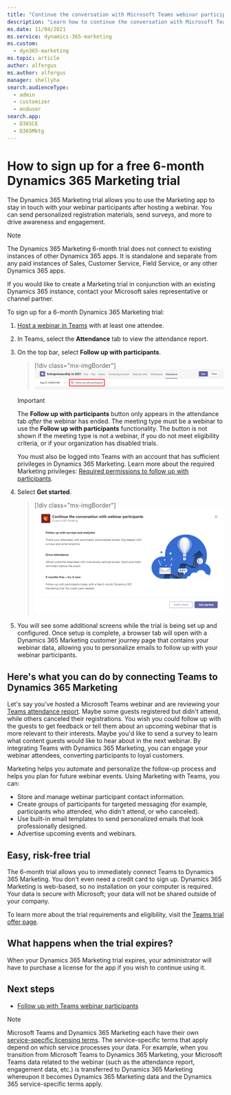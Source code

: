```yaml
---
title: "Continue the conversation with Microsoft Teams webinar participants (Dynamics 365 Marketing) | Microsoft Docs"
description: "Learn how to continue the conversation with Microsoft Teams webinar participants using Dynamics 365 Marketing."
ms.date: 11/04/2021
ms.service: dynamics-365-marketing
ms.custom: 
  - dyn365-marketing
ms.topic: article
author: alfergus
ms.author: alfergus
manager: shellyha
search.audienceType: 
  - admin
  - customizer
  - enduser
search.app: 
  - D365CE
  - D365Mktg
---
```


# How to sign up for a free 6-month Dynamics 365 Marketing trial

The Dynamics 365 Marketing trial allows you to use the Marketing app to stay in touch with your webinar participants after hosting a webinar. You can send personalized registration materials, send surveys, and more to drive awareness and engagement.

> [!NOTE]
> The Dynamics 365 Marketing 6-month trial does not connect to existing instances of other Dynamics 365 apps. It is standalone and separate from any paid instances of Sales, Customer Service, Field Service, or any other Dynamics 365 apps.
> 
> If you would like to create a Marketing trial in conjunction with an existing Dynamics 365 instance, contact your Microsoft sales representative or channel partner.

To sign up for a 6-month Dynamics 365 Marketing trial:

1. [Host a webinar in Teams](/microsoftteams/set-up-webinars) with at least one attendee.
1. In Teams, select the **Attendance** tab to view the attendance report.
1. On the top bar, select **Follow up with participants**.

    > [!div class="mx-imgBorder"]
    > ![Screenshot of the Follow up with participants button](media/teams-follow-up2.png "Screenshot of the Follow up with participants button")

    > [!IMPORTANT]
    > The **Follow up with participants** button only appears in the attendance tab *after* the webinar has ended. The meeting type must be a webinar to use the **Follow up with participants** functionality. The button is not shown if the meeting type is not a webinar, if you do not meet eligibility criteria, or if your organization has disabled trials.
    >
    > You must also be logged into Teams with an account that has sufficient privileges in Dynamics 365 Marketing. Learn more about the required Marketing privileges: [Required permissions to follow up with participants](teams-webinar-follow-up.md#required-permissions-to-follow-up-with-participants).

1. Select **Get started**.

    > [!div class="mx-imgBorder"]
    > ![Screenshot of the Get started button](media/teams-follow-up-get-started2.png "Screenshot of the Get started button")

1. You will see some additional screens while the trial is being set up and configured. Once setup is complete, a browser tab will open with a Dynamics 365 Marketing customer journey page that contains your webinar data, allowing you to personalize emails to follow up with your webinar participants.

## Here's what you can do by connecting Teams to Dynamics 365 Marketing

Let's say you've hosted a Microsoft Teams webinar and are reviewing your [Teams attendance report](/microsoftteams/teams-analytics-and-reports/meeting-attendance-report). Maybe some guests registered but didn't attend, while others canceled their registrations. You wish you could follow up with the guests to get feedback or tell them about an upcoming webinar that is more relevant to their interests. Maybe you'd like to send a survey to learn what content guests would like to hear about in the next webinar. By integrating Teams with Dynamics 365 Marketing, you can engage your webinar attendees, converting participants to loyal customers.

Marketing helps you automate and personalize the follow-up process and helps you plan for future webinar events. Using Marketing with Teams, you can:

- Store and manage webinar participant contact information.
- Create groups of participants for targeted messaging (for example, participants who attended, who didn't attend, or who canceled).
- Use built-in email templates to send personalized emails that look professionally designed.
- Advertise upcoming events and webinars.

## Easy, risk-free trial

The 6-month trial allows you to immediately connect Teams to Dynamics 365 Marketing. You don't even need a credit card to sign up. Dynamics 365 Marketing is web-based, so no installation on your computer is required. Your data is secure with Microsoft; your data will not be shared outside of your company.

To learn more about the trial requirements and eligibility, visit the [Teams trial offer page](https://dynamics.microsoft.com/marketing/offer/).

## What happens when the trial expires?

When your Dynamics 365 Marketing trial expires, your administrator will have to purchase a license for the app if you wish to continue using it.

## Next steps

- [Follow up with Teams webinar participants](teams-webinar-follow-up.md)

> [!NOTE]
> Microsoft Teams and Dynamics 365 Marketing each have their own [service-specific licensing terms](https://www.microsoft.com/licensing/terms/productoffering). The service-specific terms that apply depend on which service processes your data. For example, when you transition from Microsoft Teams to Dynamics 365 Marketing, your Microsoft Teams data related to the webinar (such as the attendance report, engagement data, etc.) is transferred to Dynamics 365 Marketing whereupon it becomes Dynamics 365 Marketing data and the Dynamics 365 service-specific terms apply.
